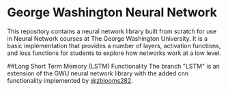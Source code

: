 # George Washington Neural Network
This repository contains a neural network library built from scratch for use in Neural Network courses at
The George Washington University. It is a basic implementation that provides a number of layers, activation
functions, and loss functions for students to explore how networks work at a low level. 

##Long Short Term Memory (LSTM) Functionality
The branch "LSTM" is an extension of the GWU neural network library with the added cnn functionality implemented by [@zblooms282](https://github.com/zblooms282).
